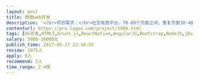 ```yaml
---                
layout: post       
title: 朗朗web开发           
description: '</br>项目需求：</br>社交电商平台，70-80个页面之间，重复页面30-40个，可以提供UI设计。</br>希望能匹配到优质的开发团队或个人大牛工程师。</br>'     
contenturl: https://pro.lagou.com/project/2998.html      
tags: [H5开发,HTML5,Grunt.js,ReactNative,AngularJS,Bootstrap,NodeJS,jQuery,JavaScript,CSS3]            
salary: 5000-10000元          
publish_time: 2017-05-27 22:16:55         
review: 1975人                   
apply: 6人                   
recommend: 2人                   
time_range: 2-4周              
---                 
```

